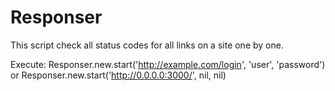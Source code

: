# Responser
This script check all status codes for all links on a site one by one.

Execute:
Responser.new.start('http://example.com/login', 'user', 'password')
or
Responser.new.start('http://0.0.0.0:3000/', nil, nil)

